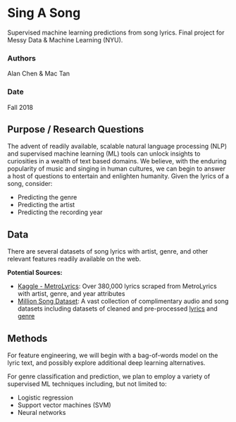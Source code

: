 # Sing A Song
Supervised machine learning predictions from song lyrics. Final project for Messy Data & Machine Learning (NYU).

### Authors
Alan Chen & Mac Tan

### Date
Fall 2018

## Purpose / Research Questions
The advent of readily available, scalable natural language processing (NLP) and supervised machine learning (ML) tools can unlock insights to curiosities in a wealth of text based domains. We believe, with the enduring popularity of music and singing in human cultures, we can begin to answer a host of questions to entertain and enlighten humanity. Given the lyrics of a song, consider:  

* Predicting the genre  
* Predicting the artist  
* Predicting the recording year

## Data
There are several datasets of song lyrics with artist, genre, and other relevant features readily available on the web.

**Potential Sources:**  
* [Kaggle - MetroLyrics](https://www.kaggle.com/gyani95/380000-lyrics-from-metrolyrics): Over 380,000 lyrics scraped from MetroLyrics with artist, genre, and year attributes  
* [Million Song Dataset](https://labrosa.ee.columbia.edu/millionsong/): A vast collection of complimentary audio and song datasets including datasets of cleaned and pre-processed [lyrics](http://labrosa.ee.columbia.edu/millionsong/musixmatch) and [genre](http://www.tagtraum.com/msd_genre_datasets.html)

## Methods
For feature engineering, we will begin with a bag-of-words model on the lyric text, and possibly explore additional deep learning alternatives.

For genre classification and prediction, we plan to employ a variety of supervised ML techniques including, but not limited to:  

* Logistic regression
* Support vector machines (SVM)
* Neural networks
